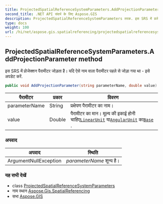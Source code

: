 ```yaml
---
title: ProjectedSpatialReferenceSystemParameters.AddProjectionParameter
second_title: .NET API संदर्भ के लिए Aspose.GIS
description: ProjectedSpatialReferenceSystemParameters तरक. इस SRS में प्रजेक्शन पैरमटर जड़त है यद ऐसे नम वल पैरमटर पहले से जड़ गय थ  इसे अपडेट करें.
type: docs
weight: 100
url: /hi/net/aspose.gis.spatialreferencing/projectedspatialreferencesystemparameters/addprojectionparameter/
---
```

## ProjectedSpatialReferenceSystemParameters.AddProjectionParameter method

इस SRS में प्रोजेक्शन पैरामीटर जोड़ता है। यदि ऐसे नाम वाला पैरामीटर पहले से जोड़ा गया था - इसे अपडेट करें.

```csharp
public void AddProjectionParameter(string parameterName, double value)
```

| पैरामीटर | प्रकार | विवरण |
| --- | --- | --- |
| parameterName | String | प्रक्षेपण पैरामीटर का नाम। |
| value | Double | पैरामीटर का मान। मूल्य की इकाई होनी चाहिए[`LinearUnit`](../linearunit/) या[`AngularUnit`](../../geographicspatialreferencesystem/angularunit/) का[`Base`](../base/) . |

### अपवाद

| अपवाद | स्थिति |
| --- | --- |
| ArgumentNullException | *parameterName* शून्य है। |

### यह सभी देखें

* class [ProjectedSpatialReferenceSystemParameters](../)
* नाम स्थान [Aspose.Gis.SpatialReferencing](../../projectedspatialreferencesystemparameters/)
* सभा [Aspose.GIS](../../../)


